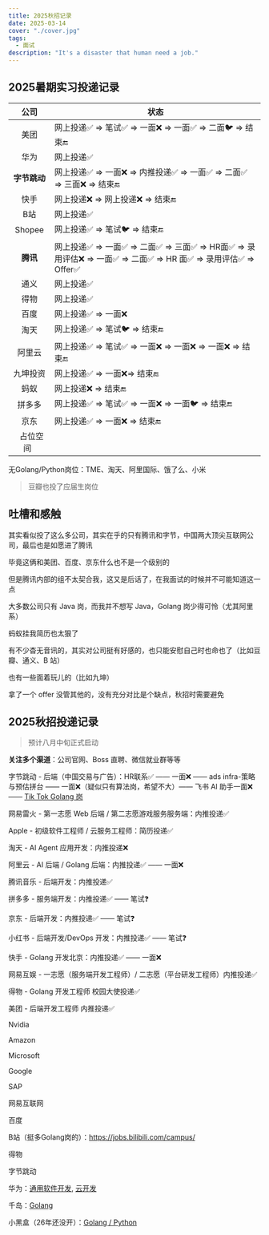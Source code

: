 ```yaml
---
title: 2025秋招记录
date: 2025-03-14
cover: "./cover.jpg"
tags: 
  - 面试
description: "It's a disaster that human need a job."
---
```


## 2025暑期实习投递记录

|      公司      | 状态                                                         |
| :------------: | ------------------------------------------------------------ |
|      美团      | 网上投递✅ => 笔试✅ => 一面❌ => 一面✅ => 二面🐦 => 结束🔚       |
|      华为      | 网上投递✅                                                    |
|  **字节跳动**  | 网上投递✅ => 一面❌ => 内推投递✅ => 一面✅ => 二面✅ => 三面❌ => 结束🔚 |
|      快手      | 网上投递❌ => 网上投递❌ => 结束🔚                              |
|      B站       | 网上投递✅                                                    |
|     Shopee     | 网上投递✅ => 笔试🐦 => 结束🔚                                  |
|    **腾讯**    | 网上投递✅ => 一面✅ => 二面✅ => 三面✅ => HR面✅ => 录用评估❌ => 一面✅ => 二面✅ => HR 面✅ => 录用评估✅ => Offer✅ |
|      通义      | 网上投递✅                                                    |
|      得物      | 网上投递✅                                                    |
|      百度      | 网上投递✅ => 一面❌                                           |
|      淘天      | 网上投递✅ => 笔试🐦 => 结束🔚                                  |
|     阿里云     | 网上投递✅ => 笔试✅ => 一面❌ => 一面❌ => 一面❌ => 结束🔚       |
|    九坤投资    | 网上投递✅ => 一面❌=> 结束🔚                                   |
|      蚂蚁      | 网上投递❌ => 结束🔚                                           |
|     拼多多     | 网上投递✅ => 笔试✅ => 一面❌ => 一面🐦 => 结束🔚                |
|      京东      | 网上投递✅ => 一面❌ => 结束🔚                                  |
| &nbsp;&nbsp;占位空间&nbsp;&nbsp; |                                                              |

无Golang/Python岗位：TME、淘天、阿里国际、饿了么、小米

> 豆瓣也投了应届生岗位

## 吐槽和感触

其实看似投了这么多公司，其实在乎的只有腾讯和字节，中国两大顶尖互联网公司，最后也是如愿进了腾讯

毕竟这俩和美团、百度、京东什么也不是一个级别的

但是腾讯内部的组不太契合我，这又是后话了，在我面试的时候并不可能知道这一点

大多数公司只有 Java 岗，而我并不想写 Java，Golang 岗少得可怜（尤其阿里系）

蚂蚁挂我简历也太狠了

有不少杳无音讯的，其实对公司挺有好感的，也只能安慰自己时也命也了（比如豆瓣、通义、B 站）

也有一些面着玩儿的（比如九坤）

拿了一个 offer 没管其他的，没有充分对比是个缺点，秋招时需要避免

## 2025秋招投递记录

> 预计八月中旬正式启动

**关注多个渠道**：公司官网、Boss 直聘、微信就业群等等

字节跳动 - 后端（中国交易与广告）：HR联系✅ —— 一面❌ —— ads infra-策略与预估拼台 —— 一面❌（疑似只有算法岗，希望不大）—— 飞书 AI 助手一面❌ —— [Tik Tok Golang 岗](https://jobs.bytedance.com/campus/position/7529848722042865928/detail )

网易雷火 - 第一志愿 Web 后端 / 第二志愿游戏服务服务端：内推投递✅

Apple - 初级软件工程师 / 云服务工程师：简历投递✅

淘天 - AI Agent 应用开发：内推投递❌

阿里云 - AI 后端 / Golang 后端：内推投递✅ —— 一面❌

腾讯音乐 - 后端开发：内推投递✅

拼多多 - 服务端开发：内推投递✅ —— 笔试❓

京东 - 后端开发：内推投递✅ —— 笔试❓

小红书 - 后端开发/DevOps 开发：内推投递✅ —— 笔试❓

快手 - Golang 开发北京：内推投递✅ —— 一面❌

网易互娱 - 一志愿（服务端开发工程师）/ 二志愿（平台研发工程师）内推投递✅

得物 - Golang 开发工程师 校园大使投递✅

美团 - 后端开发工程师 内推投递✅

Nvidia

Amazon

Microsoft

Google

SAP

网易互联网

百度

B站（挺多Golang岗的）：https://jobs.bilibili.com/campus/ 

得物

字节跳动

华为：[通用软件开发](https://career.huawei.com/reccampportal/portal5/campus-recruitment-detail.html?jobId=24054&dataSource=1&jobType=0&recruitType=CR&sourceType=001), 
[云开发](https://career.huawei.com/reccampportal/portal5/campus-recruitment-detail.html?jobId=24072&dataSource=1&jobType=0&recruitType=CR&sourceType=001)

千岛：[Golang](https://echotech.jobs.feishu.cn/qiandaozhaopin/position/7264476532075989287/detail)

小黑盒（26年还没开）：[Golang / Python](https://www.xiaoheihe.cn/joinus/campus)

